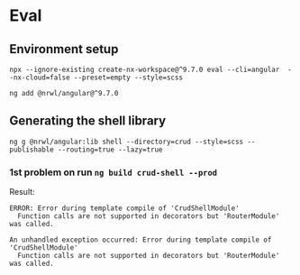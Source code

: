 # Eval

## Environment setup

```shell
npx --ignore-existing create-nx-workspace@^9.7.0 eval --cli=angular  --nx-cloud=false --preset=empty --style=scss

ng add @nrwl/angular@^9.7.0
```

## Generating the shell library

```shell
ng g @nrwl/angular:lib shell --directory=crud --style=scss --publishable --routing=true --lazy=true
```

### 1st problem on run `ng build crud-shell --prod`

Result:

```shell
ERROR: Error during template compile of 'CrudShellModule'
  Function calls are not supported in decorators but 'RouterModule' was called.

An unhandled exception occurred: Error during template compile of 'CrudShellModule'
  Function calls are not supported in decorators but 'RouterModule' was called.
```
